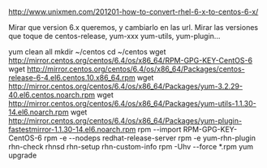 http://www.unixmen.com/201201-how-to-convert-rhel-6-x-to-centos-6-x/

Mirar que version 6.x queremos, y cambiarlo en las url.
Mirar las versiones que toque de centos-release, yum-xxx yum-utils, yum-plugin...

yum clean all
mkdir ~/centos
cd ~/centos
wget http://mirror.centos.org/centos/6.4/os/x86_64/RPM-GPG-KEY-CentOS-6
wget http://mirror.centos.org/centos/6.4/os/x86_64/Packages/centos-release-6-4.el6.centos.10.x86_64.rpm
wget http://mirror.centos.org/centos/6.4/os/x86_64/Packages/yum-3.2.29-40.el6.centos.noarch.rpm
wget http://mirror.centos.org/centos/6.4/os/x86_64/Packages/yum-utils-1.1.30-14.el6.noarch.rpm
wget http://mirror.centos.org/centos/6.4/os/x86_64/Packages/yum-plugin-fastestmirror-1.1.30-14.el6.noarch.rpm
rpm --import RPM-GPG-KEY-CentOS-6
rpm -e --nodeps redhat-release-server
rpm -e yum-rhn-plugin rhn-check rhnsd rhn-setup rhn-custom-info
rpm -Uhv --force *.rpm
yum upgrade
